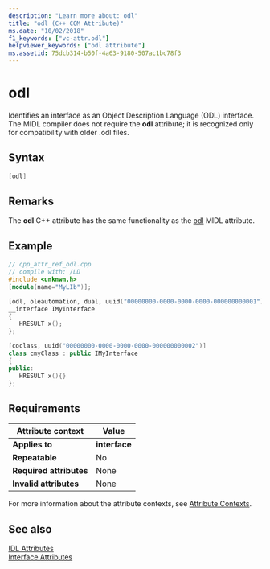 ```yaml
---
description: "Learn more about: odl"
title: "odl (C++ COM Attribute)"
ms.date: "10/02/2018"
f1_keywords: ["vc-attr.odl"]
helpviewer_keywords: ["odl attribute"]
ms.assetid: 75dcb314-b50f-4a63-9180-507ac1bc78f3
---
```

# odl

Identifies an interface as an Object Description Language (ODL) interface. The MIDL compiler does not require the **odl** attribute; it is recognized only for compatibility with older .odl files.

## Syntax

```cpp
[odl]
```

## Remarks

The **odl** C++ attribute has the same functionality as the [odl](/windows/win32/Midl/odl) MIDL attribute.

## Example

```cpp
// cpp_attr_ref_odl.cpp
// compile with: /LD
#include <unknwn.h>
[module(name="MyLIb")];

[odl, oleautomation, dual, uuid("00000000-0000-0000-0000-000000000001")]
__interface IMyInterface
{
   HRESULT x();
};

[coclass, uuid("00000000-0000-0000-0000-000000000002")]
class cmyClass : public IMyInterface
{
public:
   HRESULT x(){}
};
```

## Requirements

| Attribute context | Value |
|-|-|
|**Applies to**|**interface**|
|**Repeatable**|No|
|**Required attributes**|None|
|**Invalid attributes**|None|

For more information about the attribute contexts, see [Attribute Contexts](cpp-attributes-com-net.md#contexts).

## See also

[IDL Attributes](idl-attributes.md)<br/>
[Interface Attributes](interface-attributes.md)
